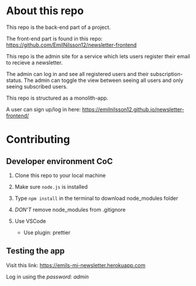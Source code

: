 # About this repo

This repo is the back-end part of a project.

The front-end part is found in this repo: https://github.com/EmilNilsson12/newsletter-frontend

This repo is the admin site for a service which lets users register their email to recieve a newsletter.

The admin can log in and see all registered users and their subscription-status. The admin can toggle the view between seeing all users and only seeing subscribed users.

This repo is structured as a monolith-app.

A user can sign up/log in here: https://emilnilsson12.github.io/newsletter-frontend/

# Contributing

## Developer environment CoC

1. Clone this repo to your local machine

2. Make sure `node.js` is installed

3. Type `npm install` in the terminal to download node_modules folder

4. _DON'T_ remove node_modules from .gitignore

5. Use VSCode
   - Use plugin: prettier

## Testing the app

Visit this link: https://emils-mi-newsletter.herokuapp.com

Log in using the _*password: admin*_
